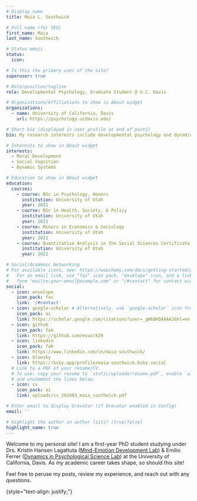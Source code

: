 ```yaml
---
# Display name
title: Maia L. Southwick

# Full name (for SEO)
first_name: Maia
last_name: Southwick

# Status emoji
status:
  icon: 

# Is this the primary user of the site?
superuser: true

# Role/position/tagline
role: Developmental Psychology, Graduate Student @ U.C. Davis

# Organizations/Affiliations to show in About widget
organizations:
  - name: University of California, Davis
    url: https://psychology.ucdavis.edu/

# Short bio (displayed in user profile at end of posts)
bio: My research interests include developmental psychology and dynamics.

# Interests to show in About widget
interests:
  - Moral Development
  - Social Cognition
  - Dynamic Systems

# Education to show in About widget
education:
  courses:
    - course: BSc in Psychology, Honors
      institution: University of Utah
      year: 2021
    - course: BSc in Health, Society, & Policy
      institution: University of Utah
      year: 2021
    - course: Minors in Economics & Sociology
      institution: University of Utah
      year: 2021
    - course: Quantitative Analysis in the Social Sciences Certificate
      institution: University of Utah
      year: 2021

# Social/Academic Networking
# For available icons, see: https://wowchemy.com/docs/getting-started/page-builder/#icons
#   For an email link, use "fas" icon pack, "envelope" icon, and a link in the
#   form "mailto:your-email@example.com" or "/#contact" for contact widget.
social:
  - icon: envelope
    icon_pack: fas
    link: '/#contact'
  - icon: google-scholar # Alternatively, use `google-scholar` icon from `ai` icon pack
    icon_pack: ai
    link: https://scholar.google.com/citations?user=_gW68HQAAAAJ&hl=en
  - icon: github
    icon_pack: fab
    link: https://github.com/mswick29
  - icon: linkedin
    icon_pack: fab
    link: https://www.linkedin.com/in/maia-southwick/
  - icon: bluesky
    link: https://bsky.app/profile/maia-southwick.bsky.social
  # Link to a PDF of your resume/CV.
  # To use: copy your resume to `static/uploads/resume.pdf`, enable `ai` icons in `params.yaml`,
  # and uncomment the lines below.
  - icon: cv
    icon_pack: ai
    link: uploads/cv_202403_maia_southwick.pdf

# Enter email to display Gravatar (if Gravatar enabled in Config)
email: ''

# Highlight the author in author lists? (true/false)
highlight_name: true
---
```


Welcome to my personal site! I am a first-year PhD student studying under Drs. Kristin Hansen Lagattuta ([Mind-Emotion Development Lab](https://mindemotiondevelopmentlab.ucdavis.edu/)) & Emilio Ferrer ([Dynamics in Psychological Science Lab](https://dynamics.ucdavis.edu/)) at the University of California, Davis. As my academic career takes shape, so should this site! 

Feel free to peruse my posts, review my experience, and reach out with any questions.

{style="text-align: justify;"}
